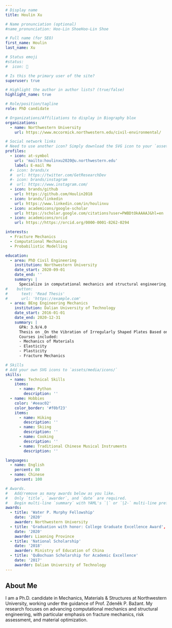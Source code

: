 ```yaml
---
# Display name
title: Houlin Xu

# Name pronunciation (optional)
#name_pronunciation: Hoo-Lin ShoeHoo-Lin Shoe

# Full name (for SEO)
first_name: Houlin
last_name: Xu

# Status emoji
#status:
#  icon: 🥂

# Is this the primary user of the site?
superuser: true

# Highlight the author in author lists? (true/false)
highlight_name: true

# Role/position/tagline
role: PhD candidate

# Organizations/Affiliations to display in Biography blox
organizations:
  - name: Northwestern University
    url: https://www.mccormick.northwestern.edu/civil-environmental/

# Social network links
# Need to use another icon? Simply download the SVG icon to your `assets/media/icons/` folder.
profiles:
  - icon: at-symbol
    url: 'mailto:houlinxu2020@u.northwestern.edu'
    label: E-mail Me
  #- icon: brands/x
  #  url: https://twitter.com/GetResearchDev
  #- icon: brands/instagram
  #  url: https://www.instagram.com/
  - icon: brands/github
    url: https://github.com/Houlin2018
  - icon: brands/linkedin
    url: https://www.linkedin.com/in/houlinxu
  - icon: academicons/google-scholar
    url: https://scholar.google.com/citations?user=PWBDtOkAAAAJ&hl=en
  - icon: academicons/orcid
    url: https://https://orcid.org/0000-0001-8262-0294

interests:
  - Fracture Mechanics
  - Computational Mechanics
  - Probabilistic Modelling

education:
  - area: PhD Civil Engineering
    institution: Northwestern University
    date_start: 2020-09-01
    date_end: ''
    summary: |
      Specialize in computational mechanics and structural engineering, focusing on fracture mechanics, risk assessment, and material optimization to achieve modern fracture analysis.
#    button:
#      text: 'Read Thesis'
#      url: 'https://example.com'
  - area: BEng Engineering Mechanics
    institution: Dalian University of Technology
    date_start: 2016-01-01
    date_end: 2020-12-31
    summary: |
      GPA: 3.9/4.0
      Thesis on _On the Vibration of Irregularly Shaped Plates Based on the Symplectic Superposition Method_.
      Courses included:
      - Mechanics of Materials
      - Elasticity
      - Plasticity
      - Fracture Mechanics

# Skills
# Add your own SVG icons to `assets/media/icons/`
skills:
  - name: Technical Skills
    items:
      - name: Python
        description: ''
  - name: Hobbies
    color: '#eeac02'
    color_border: '#f0bf23'
    items:
      - name: Hiking
        description: ''
      - name: Skiing
        description: ''
      - name: Cooking
        description: ''
      - name: Traditional Chinese Musical Instruments
        description: ''

languages:
  - name: English
    percent: 80
  - name: Chinese
    percent: 100

# Awards.
#   Add/remove as many awards below as you like.
#   Only `title`, `awarder`, and `date` are required.
#   Begin multi-line `summary` with YAML's `|` or `|2-` multi-line prefix and indent 2 spaces below.
awards:
  - title: 'Water P. Murphy Fellowship'
    date: '2020'
    awarder: Northwestern University
  - title: 'Graduation with honor: College Graduate Excellence Award', 
    date: '2020'
    awarder: Liaoning Province
  - title: 'National Scholarship'
    date: '2018'
    awarder: Ministry of Education of China
  - title: 'QuBochuan Scholarship for Academic Excellence'
    date: '2017'
    awarder: Dalian University of Technology
---
```


## About Me
I am a Ph.D. candidate in Mechanics, Materials & Structures at Northwestern University, working under the guidance of Prof. Zdeněk P. Bažant. My research focuses on advancing computational mechanics and structural engineering, with particular emphasis on fracture mechanics, risk assessment, and material optimization.